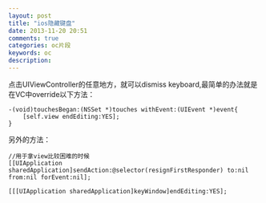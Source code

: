 ```yaml
---
layout: post
title: "ios隐藏键盘"
date: 2013-11-20 20:51
comments: true
categories: oc片段
keywords: oc
description: 
---
```

点击UIViewController的任意地方，就可以dismiss keyboard,最简单的办法就是在VC中override以下方法：

```objc
-(void)touchesBegan:(NSSet *)touches withEvent:(UIEvent *)event{
	[self.view endEditing:YES];
}
```

另外的方法：

```objc
//用于拿view比较困难的时候
[[UIApplication sharedApplication]sendAction:@selector(resignFirstResponder) to:nil from:nil forEvent:nil];
```

```objc
[[[UIApplication sharedApplication]keyWindow]endEditing:YES];
```